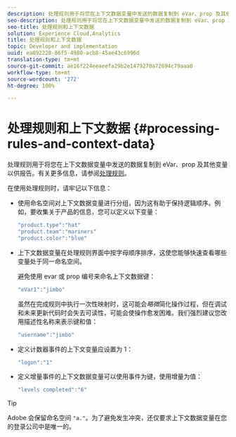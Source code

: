 ```yaml
---
description: 处理规则用于将您在上下文数据变量中发送的数据复制到 eVar、prop 及其他变量以供报告。
seo-description: 处理规则用于将您在上下文数据变量中发送的数据复制到 eVar、prop 及其他变量以供报告。
seo-title: 处理规则和上下文数据
solution: Experience Cloud,Analytics
title: 处理规则和上下文数据
topic: Developer and implementation
uuid: ea892228-86f5-4980-acb8-45ae43c6996d
translation-type: tm+mt
source-git-commit: ae16f224eeaeefa29b2e1479270a72694c79aaa0
workflow-type: tm+mt
source-wordcount: '272'
ht-degree: 100%

---
```



# 处理规则和上下文数据 {#processing-rules-and-context-data}

处理规则用于将您在上下文数据变量中发送的数据复制到 eVar、prop 及其他变量以供报告。有关更多信息，请参阅[处理规则](https://docs.adobe.com/content/help/zh-Hans/analytics/admin/admin-tools/processing-rules/processing-rules.html)。

在使用处理规则时，请牢记以下信息：

* 使用命名空间对上下文数据变量进行分组，因为这有助于保持逻辑顺序。例如，要收集关于产品的信息，您可以定义以下变量：

   ```js
   "product.type":"hat" 
   "product.team":"mariners" 
   "product.color":"blue"
   ```

* 上下文数据变量在处理规则界面中按字母顺序排序，这使您能够快速查看哪些变量处于同一命名空间。

   避免使用 evar 或 prop 编号来命名上下文数据键：

   ```js
   "eVar1":"jimbo"
   ```

   虽然在完成规则中执行一次性映射时，这可能会&#x200B;*略微*&#x200B;简化操作过程，但在调试和未来更新代码时会失去可读性，可能会使操作愈发困难。我们强烈建议您改用描述性名称来表示键和值：

   ```js
   "username":"jimbo"
   ```

* 定义计数器事件的上下文变量应设置为 1：

   ```js
   "logon":"1"
   ```

* 定义增量事件的上下文数据变量可以使用事件为键，使用增量为值：

   ```js
   "levels completed":"6"
   ```

>[!TIP]
>
>Adobe 会保留命名空间 `"a."`。为了避免发生冲突，还仅要求上下文数据变量在您的登录公司中是唯一的。

